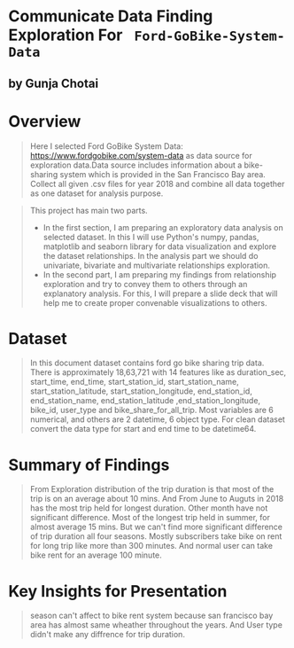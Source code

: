 # Communicate Data Finding Exploration For ` Ford-GoBike-System-Data`
## by Gunja Chotai

# Overview
> Here I selected Ford GoBike System Data: https://www.fordgobike.com/system-data as data source for exploration data.Data source includes information about a bike-sharing system which is provided in the San Francisco Bay area.
Collect all given .csv files for year 2018 and combine all data together as one dataset for analysis purpose. 

> This project has main two parts. 
> - In the first section, I am preparing an exploratory data analysis on selected dataset. In this I will use Python's numpy, pandas, matplotlib and seaborn library for data visualization and explore the dataset relationships. In the analysis part we should do univariate, bivariate and multivariate relationships exploration.
> - In the second part, I am preparing my findings from relationship exploration and try to convey them to others through an explanatory analysis. 
For this, I will prepare a slide deck that will help me to create proper convenable visualizations to others.

# Dataset
>In this document dataset contains ford go bike sharing trip data. There is approximately 18,63,721  with 14 features like as duration_sec, start_time, end_time, start_station_id, start_station_name, start_station_latitude, start_station_longitude, end_station_id, end_station_name, end_station_latitude ,end_station_longitude, bike_id, user_type and bike_share_for_all_trip. 
Most variables are 6 numerical, and others are 2 datetime, 6 object type. For clean dataset convert the data type for start and end time to be datetime64.

# Summary of Findings
> From Exploration distribution of the trip duration is that most of the trip is on an average about 10 mins. 
And From June to Auguts in 2018 has the most trip held for longest duration. Other month have not significant difference.
Most of the longest trip held in summer, for almost average 15 mins. But we can't find more significant difference of trip duration all four seasons. 
Mostly subscribers take bike on rent for long trip like more than 300 minutes. And normal user can take bike rent for an average 100 minute.

# Key Insights for Presentation
> season can't affect to bike rent system because san francisco bay area has almost same wheather throughout the years.
And User type didn't make any diffrence for trip duration.
